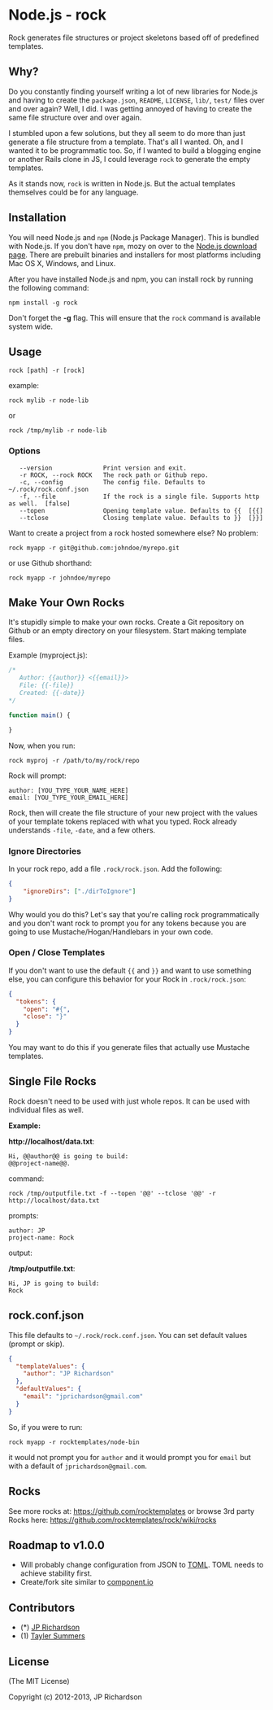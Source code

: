 Node.js - rock
=================

Rock generates file structures or project skeletons based off of predefined templates.


Why?
----

Do you constantly finding yourself writing a lot of new libraries for Node.js and having to create the `package.json`, `README`, `LICENSE`, `lib/`, `test/` files over and over again? Well, I did. I was getting annoyed of having to create the same file structure over and over again.

I stumbled upon a few solutions, but they all seem to do more than just generate a file structure from a template. That's all I wanted. Oh, and I wanted it to be programmatic too. So, if I wanted to build a blogging engine or another Rails clone in JS, I could leverage `rock` to generate the empty templates.

As it stands now, `rock` is written in Node.js. But the actual templates themselves could be for any language.


Installation
------------

You will need Node.js and `npm` (Node.js Package Manager). This is bundled with Node.js. If you don't have `npm`, mozy on over to the [Node.js download page](https://nodejs.org/en/download/). There are prebuilt binaries and installers for most platforms including Mac OS X, Windows, and Linux.

After you have installed Node.js and npm, you can install rock by running the following command:

    npm install -g rock

Don't forget the **-g** flag. This will ensure that the `rock` command is available system wide.


Usage
-----

    rock [path] -r [rock]

example:

    rock mylib -r node-lib

or

    rock /tmp/mylib -r node-lib


### Options

```
   --version              Print version and exit.
   -r ROCK, --rock ROCK   The rock path or Github repo.
   -c, --config           The config file. Defaults to ~/.rock/rock.conf.json
   -f, --file             If the rock is a single file. Supports http as well.  [false]
   --topen                Opening template value. Defaults to {{  [{{]
   --tclose               Closing template value. Defaults to }}  [}}]
```


Want to create a project from a rock hosted somewhere else? No problem:

    rock myapp -r git@github.com:johndoe/myrepo.git

or use Github shorthand:

    rock myapp -r johndoe/myrepo


Make Your Own Rocks
-------------------

It's stupidly simple to make your own rocks. Create a Git repository on Github or an empty directory on your filesystem. Start making template files.

Example (myproject.js):

```javascript
/*
   Author: {{author}} <{{email}}>
   File: {{-file}}
   Created: {{-date}}
*/

function main() {

}
```

Now, when you run:

    rock myproj -r /path/to/my/rock/repo

Rock will prompt:

    author: [YOU_TYPE_YOUR_NAME_HERE]
    email: [YOU_TYPE_YOUR_EMAIL_HERE]


Rock, then will create the file structure of your new project with the values of your template tokens replaced with what you typed. Rock already understands `-file`, `-date`, and a few others.

### Ignore Directories

In your rock repo, add a file `.rock/rock.json`. Add the following:

```json
{
    "ignoreDirs": ["./dirToIgnore"]
}
```

Why would you do this? Let's say that you're calling rock programmatically and you don't want rock to prompt you for any tokens because you are going to use Mustache/Hogan/Handlebars in your own code.


### Open / Close Templates

If you don't want to use the default `{{` and `}}` and want to use something else, you can configure this behavior for your Rock in `.rock/rock.json`:

```json
{
  "tokens": {
    "open": "#{",
    "close": "}"
  }
}
```

You may want to do this if you  generate files that actually use Mustache templates.


Single File Rocks
-----------------

Rock doesn't need to be used with just whole repos. It can be used with individual files as well.

**Example:**

**http://localhost/data.txt**:
```
Hi, @@author@@ is going to build:
@@project-name@@.
```

command:

    rock /tmp/outputfile.txt -f --topen '@@' --tclose '@@' -r http://localhost/data.txt


prompts:

```
author: JP
project-name: Rock
```

output:

**/tmp/outputfile.txt**:
```
Hi, JP is going to build:
Rock
```



rock.conf.json
--------------

This file defaults to `~/.rock/rock.conf.json`. You can set default values (prompt or skip).

```json
{
  "templateValues": {
    "author": "JP Richardson"
  },
  "defaultValues": {
    "email": "jprichardson@gmail.com"
  }
}
```

So, if you were to run:

    rock myapp -r rocktemplates/node-bin

it would not prompt you for `author` and it would prompt you for `email` but with a default of `jprichardson@gmail.com`.



Rocks
------

See more rocks at: https://github.com/rocktemplates or browse 3rd party Rocks here: https://github.com/rocktemplates/rock/wiki/rocks


Roadmap to v1.0.0
------------------

- Will probably change configuration from JSON to [TOML](https://github.com/mojombo/toml). TOML needs to
achieve stability first.
- Create/fork site similar to [component.io](http://component.io/)


Contributors
------------

- (*) [JP Richardson](http://github.com/jprichardson)
- (1) [Tayler Summers](https://github.com/taylers)


License
-------

(The MIT License)

Copyright (c) 2012-2013, JP Richardson


[aboutjp]: http://about.me/jprichardson
[twitter]: http://twitter.com/jprichardson
[procbits]: http://procbits.com
[gitpilot]: http://gitpilot.com
